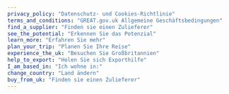 ```yaml
---
privacy_policy: "Datenschutz- und Cookies-Richtlinie"
terms_and_conditions: "GREAT.gov.uk Allgemeine Geschäftsbedingungen"
find_a_supplier: "Finden sie einen Zulieferer"
see_the_potential: "Erkennen Sie das Potenzial"
learn_more: "Erfahren Sie mehr"
plan_your_trip: "Planen Sie Ihre Reise"
experience_the_uk: "Besuchen Sie Großbritannien"
help_to_export: "Holen Sie sich Exporthilfe"
I_am_based_in: "Ich wohne in:"
change_country: "Land ändern"
buy_from_uk: "Finden sie einen Zulieferer"
---
```

